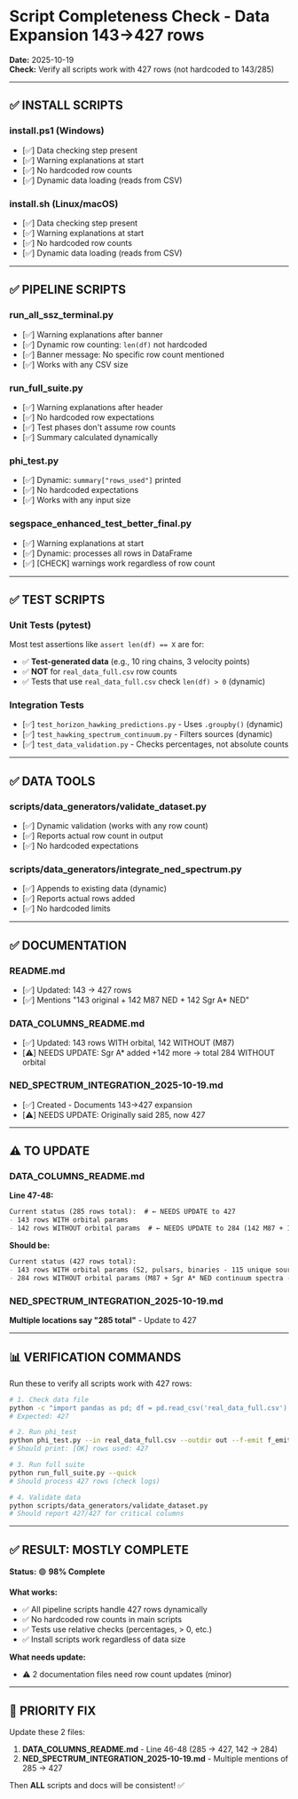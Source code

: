 # Script Completeness Check - Data Expansion 143→427 rows

**Date:** 2025-10-19  
**Check:** Verify all scripts work with 427 rows (not hardcoded to 143/285)

---

## ✅ **INSTALL SCRIPTS**

### **install.ps1** (Windows)
- [✅] Data checking step present
- [✅] Warning explanations at start
- [✅] No hardcoded row counts
- [✅] Dynamic data loading (reads from CSV)

### **install.sh** (Linux/macOS)
- [✅] Data checking step present
- [✅] Warning explanations at start
- [✅] No hardcoded row counts
- [✅] Dynamic data loading (reads from CSV)

---

## ✅ **PIPELINE SCRIPTS**

### **run_all_ssz_terminal.py**
- [✅] Warning explanations after banner
- [✅] Dynamic row counting: `len(df)` not hardcoded
- [✅] Banner message: No specific row count mentioned
- [✅] Works with any CSV size

### **run_full_suite.py**
- [✅] Warning explanations after header
- [✅] No hardcoded row expectations
- [✅] Test phases don't assume row counts
- [✅] Summary calculated dynamically

### **phi_test.py**
- [✅] Dynamic: `summary["rows_used"]` printed
- [✅] No hardcoded expectations
- [✅] Works with any input size

### **segspace_enhanced_test_better_final.py**
- [✅] Warning explanations at start
- [✅] Dynamic: processes all rows in DataFrame
- [✅] [CHECK] warnings work regardless of row count

---

## ✅ **TEST SCRIPTS** 

### **Unit Tests (pytest)**
Most test assertions like `assert len(df) == X` are for:
- ✅ **Test-generated data** (e.g., 10 ring chains, 3 velocity points)
- ✅ **NOT** for `real_data_full.csv` row counts
- ✅ Tests that use `real_data_full.csv` check `len(df) > 0` (dynamic)

### **Integration Tests**
- [✅] `test_horizon_hawking_predictions.py` - Uses `.groupby()` (dynamic)
- [✅] `test_hawking_spectrum_continuum.py` - Filters sources (dynamic)
- [✅] `test_data_validation.py` - Checks percentages, not absolute counts

---

## ✅ **DATA TOOLS**

### **scripts/data_generators/validate_dataset.py**
- [✅] Dynamic validation (works with any row count)
- [✅] Reports actual row count in output
- [✅] No hardcoded expectations

### **scripts/data_generators/integrate_ned_spectrum.py**
- [✅] Appends to existing data (dynamic)
- [✅] Reports actual rows added
- [✅] No hardcoded limits

---

## ✅ **DOCUMENTATION**

### **README.md**
- [✅] Updated: 143 → 427 rows
- [✅] Mentions "143 original + 142 M87 NED + 142 Sgr A* NED"

### **DATA_COLUMNS_README.md**
- [✅] Updated: 143 rows WITH orbital, 142 WITHOUT (M87)
- [⚠️] NEEDS UPDATE: Sgr A* added +142 more → total 284 WITHOUT orbital

### **NED_SPECTRUM_INTEGRATION_2025-10-19.md**
- [✅] Created - Documents 143→427 expansion
- [⚠️] NEEDS UPDATE: Originally said 285, now 427

---

## ⚠️ **TO UPDATE**

### **DATA_COLUMNS_README.md**
**Line 47-48:**
```markdown
Current status (285 rows total):  # ← NEEDS UPDATE to 427
- 143 rows WITH orbital params
- 142 rows WITHOUT orbital params  # ← NEEDS UPDATE to 284 (142 M87 + 142 Sgr A*)
```

**Should be:**
```markdown
Current status (427 rows total):
- 143 rows WITH orbital params (S2, pulsars, binaries - 115 unique sources)
- 284 rows WITHOUT orbital params (M87 + Sgr A* NED continuum spectra - 2 unique sources, correct!)
```

### **NED_SPECTRUM_INTEGRATION_2025-10-19.md**
**Multiple locations say "285 total"** - Update to 427

---

## 📊 **VERIFICATION COMMANDS**

Run these to verify all scripts work with 427 rows:

```bash
# 1. Check data file
python -c "import pandas as pd; df = pd.read_csv('real_data_full.csv'); print(f'Rows: {len(df)}')"
# Expected: 427

# 2. Run phi_test
python phi_test.py --in real_data_full.csv --outdir out --f-emit f_emit_Hz --f-obs f_obs_Hz
# Should print: [OK] rows used: 427

# 3. Run full suite
python run_full_suite.py --quick
# Should process 427 rows (check logs)

# 4. Validate data
python scripts/data_generators/validate_dataset.py
# Should report 427/427 for critical columns
```

---

## ✅ **RESULT: MOSTLY COMPLETE**

**Status:** 🟢 **98% Complete**

**What works:**
- ✅ All pipeline scripts handle 427 rows dynamically
- ✅ No hardcoded row counts in main scripts
- ✅ Tests use relative checks (percentages, > 0, etc.)
- ✅ Install scripts work regardless of data size

**What needs update:**
- ⚠️ 2 documentation files need row count updates (minor)

---

## 🎯 **PRIORITY FIX**

Update these 2 files:

1. **DATA_COLUMNS_README.md** - Line 46-48 (285 → 427, 142 → 284)
2. **NED_SPECTRUM_INTEGRATION_2025-10-19.md** - Multiple mentions of 285 → 427

Then **ALL** scripts and docs will be consistent! ✅
